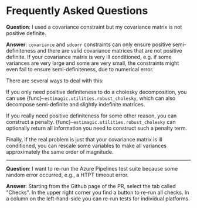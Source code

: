 # Frequently Asked Questions

**Question**: I used a covariance constraint but my covariance matrix is not
positive definite.

**Answer**: `covariance` and `sdcorr` constraints can only ensure positive
semi-definiteness and there are valid covariance matrices that are not
positive definite. If your covariance matrix is very ill conditioned, e.g.
if some variances are very large and some are very small, the constraints
might even fail to ensure semi-definiteness, due to numerical error.

There are several ways to deal with this:

If you only need positive definiteness to do a cholesky decomposition, you
can use {func}`~estimagic.utilities.robust_cholesky`, which can also
decompose semi-definite and slightly indefinite matrices.

If you really need positive definiteness for some other reason, you can
construct a penalty. {func}`~estimagic.utilities.robust_cholesky`
can optionally return all information you need to construct such a penalty term.

Finally, if the real problem is just that your covariance matrix is ill
conditioned, you can rescale some variables to make all variances approximately
the same order of magnitude.

______________________________________________________________________

**Question**: I want to re-run the Azure Pipelines test suite because some random error
occurred, e.g., a HTPT timeout error.

**Answer**: Starting from the Github page of the PR, select the tab called "Checks". In
the upper right corner you find a button to re-run all checks. In a column on the
left-hand-side you can re-run tests for individual platforms.
